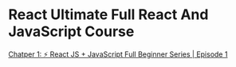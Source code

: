 # React Ultimate Full React And JavaScript Course

[Chatper 1: ⚡ React JS + JavaScript Full Beginner Series | Episode 1](/chapter%201/readme.md)